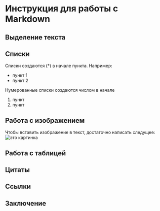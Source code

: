 # Инструкция для работы с Markdown

## Выделение текста

## Списки

Списки создаются (*) в начале пункта.
Например:
* пункт 1
* пункт 2

Нумерованные списки создаются числом в начале
1. пункт
2. пункт

## Работа с изображением

Чтобы вставить изображение в текст, достаточно написать следущее: ![это картинка](ос.jpg)

## Работа с таблицей

## Цитаты

## Ссылки

## Заключение
